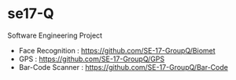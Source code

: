 # se17-Q
Software Engineering Project
 - Face Recognition : https://github.com/SE-17-GroupQ/Biomet
 - GPS : https://github.com/SE-17-GroupQ/GPS
 - Bar-Code Scanner : https://github.com/SE-17-GroupQ/Bar-Code
